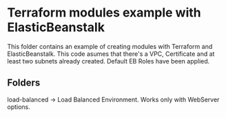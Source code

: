 # Terraform modules example with ElasticBeanstalk

This folder contains an example of creating modules with Terraform and ElasticBeanstalk. This code asumes that there's a VPC, Certificate and at least two subnets already created.
Default EB Roles have been applied.

## Folders

load-balanced -> Load Balanced Environment. Works only with WebServer options.
